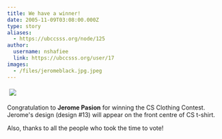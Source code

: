 ```yaml
---
title: We have a winner! 
date: 2005-11-09T03:08:00.000Z
type: story
aliases:
  - https://ubccsss.org/node/125
author:
  username: nshafiee
  link: https://ubccsss.org/user/17
images:
  - /files/jeromeblack.jpg.jpeg
---
```


<div class="field field-name-body field-type-text-with-summary field-label-hidden"><div class="field-items"><div class="field-item even"><p><img src="/files/jeromeblack.jpg.jpeg" vspace="5" hspace="5"></p>
<p>Congratulation to <b>Jerome Pasion</b> for winning the CS Clothing Contest. Jerome&apos;s design (design #13) will appear on the front centre of CS t-shirt. </p>
<p>Also, thanks to all the people who took the time to vote!</p>
</div></div></div>    <footer>
          </footer>